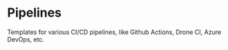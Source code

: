 # Pipelines

Templates for various CI/CD pipelines, like Github Actions, Drone CI, Azure DevOps, etc.
